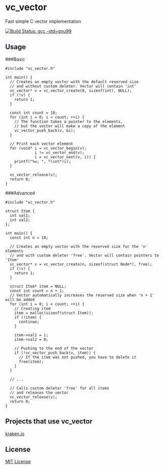 # vc_vector
Fast simple C vector implementation

[![Build Status: gcc -std=gnu99](https://travis-ci.org/skogorev/vc_vector.svg)](https://travis-ci.org/skogorev/vc_vector)

## Usage

###Basic
```
#include "vc_vector.h"

int main() {
  // Creates an empty vector with the default reserved size
  // and without custom deleter. Vector will contain 'int'
  vc_vector* v = vc_vector_create(0, sizeof(int), NULL);
  if (!v) {
    return 1;
  }

  const int count = 10;
  for (int i = 0; i < count; ++i) {
    // The function takes a pointer to the elements,
    // but the vector will make a copy of the element
    vc_vector_push_back(v, &i);
  }

  // Print each vector element
  for (void* i = vc_vector_begin(v);
             i != vc_vector_end(v);
             i = vc_vector_next(v, i)) {
    printf("%u; ", *(int*)i);
  }

  vc_vector_release(v);
  return 0;
}
```

###Advanced
```
#include "vc_vector.h"

struct Item {
  int val1;
  int val2;
};

int main() {
  const int n = 10;

  // Creates an empty vector with the reserved size for the 'n' elements
  // and with custom deleter 'free'. Vector will contain pointers to 'Item'
  vc_vector* v = vc_vector_create(n, sizeof(struct Node*), free);
  if (!v) {
    return 1;
  }

  struct Item* item = NULL;
  const int count = n + 1;
  // Vector automatically increases the reserved size when 'n + 1' will be added
  for (int i = 0; i < count; ++i) {
    // Creating item
    item = malloc(sizeof(struct Item));
    if (!item) {
      continue;
    }

    item->val1 = i;
    item->val2 = 0;

    // Pushing to the end of the vector
    if (!vc_vector_push_back(v, item)) {
      // If the item was not pushed, you have to delete it
      free(item);
    }
  }

  // ...

  // Calls custom deleter 'free' for all items
  // and releases the vector
  vc_vector_release(v);
  return 0;
}
```

## Projects that use vc_vector
[kraken.io](https://kraken.io/)

## License

[MIT License](LICENSE.md)
